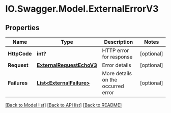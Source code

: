 # IO.Swagger.Model.ExternalErrorV3
## Properties

Name | Type | Description | Notes
------------ | ------------- | ------------- | -------------
**HttpCode** | **int?** | HTTP error for response | [optional] 
**Request** | [**ExternalRequestEchoV3**](ExternalRequestEchoV3.md) | Error details | [optional] 
**Failures** | [**List&lt;ExternalFailure&gt;**](ExternalFailure.md) | More details on the occurred error | [optional] 

[[Back to Model list]](../README.md#documentation-for-models) [[Back to API list]](../README.md#documentation-for-api-endpoints) [[Back to README]](../README.md)


